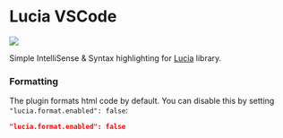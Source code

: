 # Lucia VSCode

[![](https://vsmarketplacebadge.apphb.com/version/aidenybai.lucia.svg)](https://marketplace.visualstudio.com/items?itemName=aidenybai.lucia)

Simple IntelliSense & Syntax highlighting for [Lucia](https://lucia.js.org) library.

### Formatting
The plugin formats html code by default. You can disable this by setting `"lucia.format.enabled": false`:

```json
"lucia.format.enabled": false
```